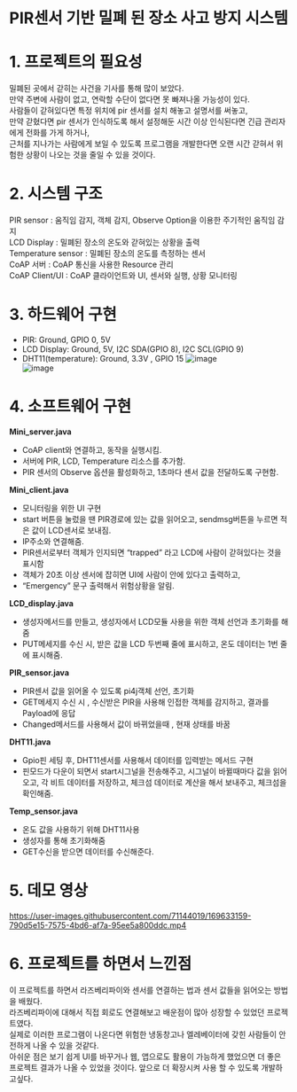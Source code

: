 
# PIR센서 기반 밀폐 된 장소 사고 방지 시스템
 
 # 1. 프로젝트의 필요성
 밀폐된 곳에서 갇히는 사건을 기사를 통해 많이 보았다.<br>
 만약 주변에 사람이 없고, 연락할 수단이 없다면  못 빠져나올 가능성이 있다.<br>
 사람들이 갇혀있다면 특정 위치에 pir 센서를 설치 해놓고 설명서를 써놓고,<br>
 만약 갇혔다면 pir 센서가 인식하도록 해서 설정해둔 시간 이상 인식된다면 긴급 관리자에게 전화를 가게 하거나,<br> 
 근처를 지나가는 사람에게 보일 수 있도록 프로그램을 개발한다면 오랜 시간 갇혀서 위험한 상황이 나오는 것을 줄일 수 있을 것이다.<br>

 # 2. 시스템 구조
  PIR sensor :  움직임 감지, 객체 감지, Observe Option을 이용한 주기적인 움직임 감지<br>
  LCD Display :  밀폐된 장소의 온도와 갇혀있는 상황을 출력<br>
  Temperature sensor : 밀폐된 장소의 온도를 측정하는 센서<br>
  CoAP 서버 : CoAP 통신을 사용한 Resource 관리<br>
  CoAP Client/UI : CoAP 클라이언트와 UI, 센서와 실행, 상황 모니터링<br>

# 3. 하드웨어 구현
  - PIR: Ground, GPIO 0, 5V
  - LCD Display: Ground, 5V, I2C SDA(GPIO 8), I2C SCL(GPIO 9)
  - DHT11(temperature): Ground, 3.3V , GPIO 15
![image](https://user-images.githubusercontent.com/71144019/169632866-84726107-6baa-4abb-9e93-bd1f4babb281.png)<br>
![image](https://user-images.githubusercontent.com/71144019/169632869-6539aaf5-2470-41e4-bbb1-1665a954d516.png)<br>


# 4. 소프트웨어 구현
**Mini_server.java**
 - CoAP client와 연결하고, 동작을 실행시킴.
 - 서버에 PIR, LCD, Temperature 리소스를 추가함.
 - PIR 센서의 Observe 옵션을 활성화하고, 1초마다 센서 값을 전달하도록 구현함.

**Mini_client.java**
- 모니터링을 위한 UI 구현
- start 버튼을 눌렀을 땐 PIR경로에 있는 값을 읽어오고, sendmsg버튼을 누르면 적은 값이 LCD센서로 보내짐.
 - IP주소와 연결해줌.
 -  PIR센서로부터 객체가 인지되면 “trapped” 라고 LCD에 사람이 갇혀있다는 것을 표시함
 - 객체가 20초 이상 센서에 잡히면 UI에 사람이 안에 있다고 출력하고, 
 - “Emergency” 문구 출력해서 위험상황을 알림.

**LCD_display.java**
- 생성자메서드를 만들고, 생성자에서 LCD모듈 사용을 위한 객체 선언과 초기화를 해줌
- PUT메세지를 수신 시, 받은 값을 LCD 두번째 줄에 표시하고, 온도 데이터는 1번 줄에 표시해줌.  

**PIR_sensor.java**
- PIR센서 값을 읽어올 수 있도록 pi4j객체 선언, 초기화
- GET메세지 수신 시 , 수신받은 PIR을 사용해 인접한 객체를 감지하고, 결과를 Payload에 응답	
- Changed메서드를 사용해서 값이 바뀌었을때 , 현재 상태를 바꿈

**DHT11.java**
- Gpio핀 세팅 후, DHT11센서를 사용해서 데이터를 입력받는 메서드 구현
- 핀모드가 다운이 되면서 start시그널을 전송해주고,  시그널이 바뀔때마다 값을 읽어오고, 각 비트 데이터를 저장하고, 체크섬 데이터로 계산을 해서 보내주고, 체크섬을 확인해줌.

**Temp_sensor.java**
- 온도 값을 사용하기 위해 DHT11사용
- 생성자를 통해 초기화해줌
- GET수신을 받으면 데이터를 수신해준다.

# 5. 데모 영상
https://user-images.githubusercontent.com/71144019/169633159-790d5e15-7575-4bd6-af7a-95ee5a800ddc.mp4

# 6. 프로젝트를 하면서 느낀점
 이 프로젝트를 하면서 라즈베리파이와 센서를 연결하는 법과 센서 값들을 읽어오는 방법을 배웠다.<br>
 라즈베리파이에 대해서 직접 회로도 연결해보고 배운점이 많아 성장할 수 있었던 프로젝트였다.<br>
 실제로 이러한 프로그램이 나온다면 위험한 냉동창고나 엘레베이터에 갖힌 사람들이 안전하게 나올 수 있을 것같다.<br>
 아쉬운 점은 보기 쉽게 UI를 바꾸거나 웹, 앱으로도 활용이 가능하게 했었으면 더 좋은 프로젝트 결과가 나올 수 있었을 것이다.
 앞으로 더 확장시켜 사용 할 수 있도록 개발하고싶다.<br>
 
 
